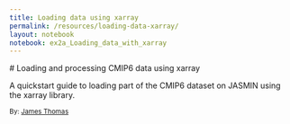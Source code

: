 ```yaml
---
title: Loading data using xarray
permalink: /resources/loading-data-xarray/
layout: notebook
notebook: ex2a_Loading_data_with_xarray
---
```


<div class="lead" markdown="1">
# Loading and processing CMIP6 data using xarray

A quickstart guide to loading part of the CMIP6 dataset on JASMIN using the xarray library.

<small>By: [James Thomas](https://github.com/jatonline/)</small>
</div>
